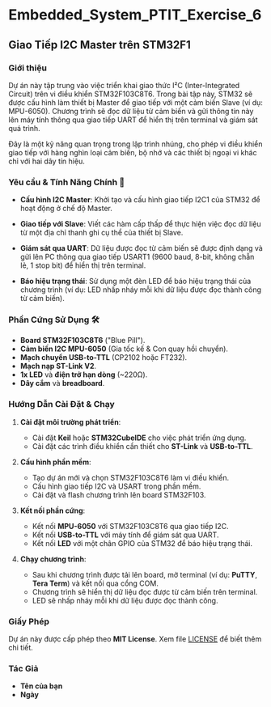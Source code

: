 # Embedded_System_PTIT_Exercise_6

## Giao Tiếp I2C Master trên STM32F1

### Giới thiệu  
Dự án này tập trung vào việc triển khai giao thức I²C (Inter-Integrated Circuit) trên vi điều khiển STM32F103C8T6. Trong bài tập này, STM32 sẽ được cấu hình làm thiết bị Master để giao tiếp với một cảm biến Slave (ví dụ: MPU-6050). Chương trình sẽ đọc dữ liệu từ cảm biến và gửi thông tin này lên máy tính thông qua giao tiếp UART để hiển thị trên terminal và giám sát quá trình.

Đây là một kỹ năng quan trọng trong lập trình nhúng, cho phép vi điều khiển giao tiếp với hàng nghìn loại cảm biến, bộ nhớ và các thiết bị ngoại vi khác chỉ với hai dây tín hiệu.

### Yêu cầu & Tính Năng Chính 🎯
- **Cấu hình I2C Master**: Khởi tạo và cấu hình giao tiếp I2C1 của STM32 để hoạt động ở chế độ Master.
  
- **Giao tiếp với Slave**: Viết các hàm cấp thấp để thực hiện việc đọc dữ liệu từ một địa chỉ thanh ghi cụ thể của thiết bị Slave.

- **Giám sát qua UART**: Dữ liệu được đọc từ cảm biến sẽ được định dạng và gửi lên PC thông qua giao tiếp USART1 (9600 baud, 8-bit, không chẵn lẻ, 1 stop bit) để hiển thị trên terminal.

- **Báo hiệu trạng thái**: Sử dụng một đèn LED để báo hiệu trạng thái của chương trình (ví dụ: LED nhấp nháy mỗi khi dữ liệu được đọc thành công từ cảm biến).

### Phần Cứng Sử Dụng 🛠️
- **Board STM32F103C8T6** ("Blue Pill").
- **Cảm biến I2C MPU-6050** (Gia tốc kế & Con quay hồi chuyển).
- **Mạch chuyển USB-to-TTL** (CP2102 hoặc FT232).
- **Mạch nạp ST-Link V2**.
- **1x LED** và **điện trở hạn dòng** (~220Ω).
- **Dây cắm** và **breadboard**.

### Hướng Dẫn Cài Đặt & Chạy

1. **Cài đặt môi trường phát triển**:
   - Cài đặt **Keil** hoặc **STM32CubeIDE** cho việc phát triển ứng dụng.
   - Cài đặt các trình điều khiển cần thiết cho **ST-Link** và **USB-to-TTL**.

2. **Cấu hình phần mềm**:
   - Tạo dự án mới và chọn STM32F103C8T6 làm vi điều khiển.
   - Cấu hình giao tiếp I2C và USART trong phần mềm.
   - Cài đặt và flash chương trình lên board STM32F103.

3. **Kết nối phần cứng**:
   - Kết nối **MPU-6050** với STM32F103C8T6 qua giao tiếp I2C.
   - Kết nối **USB-to-TTL** với máy tính để giám sát qua UART.
   - Kết nối **LED** với một chân GPIO của STM32 để báo hiệu trạng thái.

4. **Chạy chương trình**:
   - Sau khi chương trình được tải lên board, mở terminal (ví dụ: **PuTTY**, **Tera Term**) và kết nối qua cổng COM.
   - Chương trình sẽ hiển thị dữ liệu đọc được từ cảm biến trên terminal.
   - LED sẽ nhấp nháy mỗi khi dữ liệu được đọc thành công.

### Giấy Phép
Dự án này được cấp phép theo **MIT License**. Xem file [LICENSE](LICENSE) để biết thêm chi tiết.

### Tác Giả
- **Tên của bạn**
- **Ngày**
